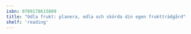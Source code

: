 ```yaml
---
isbn: 9789178615889
title: "Odla frukt: planera, odla och skörda din egen fruktträdgård"
shelf: 'reading'
---
```

